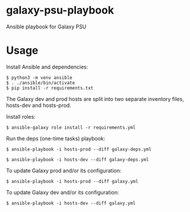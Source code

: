 # galaxy-psu-playbook
Ansible playbook for Galaxy PSU

# Usage

Install Ansible and dependencies:

```console
$ python3 -m venv ansible
$ . ./ansible/bin/activate
$ pip install -r requirements.txt
```

The Galaxy dev and prod hosts are split into two separate inventory files, hosts-dev and hosts-prod.

Install roles:

```console
$ ansible-galaxy role install -r requirements.yml
```

Run the deps (one-time tasks) playbook:

```console
$ ansible-playbook -i hosts-prod --diff galaxy-deps.yml
```

```console
$ ansible-playbook -i hosts-dev --diff galaxy-deps.yml
```

To update Galaxy prod and/or its configuration:

```console
$ ansible-playbook -i hosts-prod --diff galaxy.yml
```

To update Galaxy dev and/or its configuration:

```console
$ ansible-playbook -i hosts-dev --diff galaxy.yml
```
